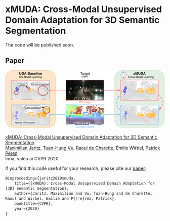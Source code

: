 # xMUDA: Cross-Modal Unsupervised Domain Adaptation for 3D Semantic Segmentation

The code will be published soon.

## Paper
![](./teaser.png)

[xMUDA: Cross-Modal Unsupervised Domain Adaptation for 3D Semantic Segmentation](https://arxiv.org/abs/1911.12676)  
 [Maximilian Jaritz](https://team.inria.fr/rits/membres/maximilian-jaritz/), [Tuan-Hung Vu](https://tuanhungvu.github.io/), [Raoul de Charette](https://team.inria.fr/rits/membres/raoul-de-charette/),  Émilie Wirbel, [Patrick Pérez](https://ptrckprz.github.io/)  
 Inria, valeo.ai
 CVPR 2020

If you find this code useful for your research, please cite our [paper](https://arxiv.org/abs/1911.12676):

```
@inproceedings{jaritz2019xmuda,
	title={{xMUDA}: Cross-Modal Unsupervised Domain Adaptation for {3D} Semantic Segmentation},
	author={Jaritz, Maximilian and Vu, Tuan-Hung and de Charette, Raoul and Wirbel, Emilie and P{\'e}rez, Patrick},
	booktitle={CVPR},
	year={2020}
}
```